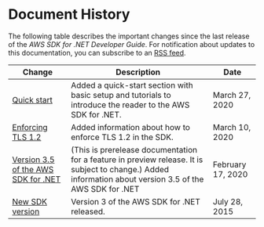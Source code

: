 # Document History<a name="document-history"></a>

The following table describes the important changes since the last release of the *AWS SDK for \.NET Developer Guide*\. For notification about updates to this documentation, you can subscribe to an [RSS feed](https://docs.aws.amazon.com/sdk-for-net/v3/developer-guide/amazon-aws-sdk-for-net-dev-guide-doc-history.rss)\.

| Change | Description | Date | 
| --- |--- |--- |
| [Quick start](quick-start.md) | Added a quick\-start section with basic setup and tutorials to introduce the reader to the AWS SDK for \.NET\. | March 27, 2020 | 
| [Enforcing TLS 1\.2](enforcing-tls.md) | Added information about how to enforce TLS 1\.2 in the SDK\. | March 10, 2020 | 
| [Version 3\.5 of the AWS SDK for \.NET](net-dg-v35.md) | \(This is prerelease documentation for a feature in preview release\. It is subject to change\.\) Added information about version 3\.5 of the AWS SDK for \.NET | February 17, 2020 | 
| [New SDK version](#document-history) | Version 3 of the AWS SDK for \.NET released\. | July 28, 2015 | 